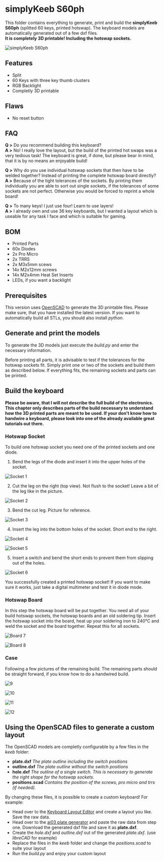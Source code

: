 # simplyKeeb S60ph

This folder contains everything to generate, print and build the **simplyKeeb S60ph** (splitted 60 keys, printed hotswap).
The keyboard models are automatically generated out of a few dxf files.  
**It is completely 3D printable! Including the hotswap sockets.**

![simplyKeeb S60ph](images/cover.jpg)

## Features

- Split 
- 60 Keys with three key thumb clusters
- RGB Backlight
- Completly 3D printable

## Flaws

- No reset button

## FAQ

**Q >** Do you recommend building this keyboard?  
**A >** No! I really love the layout, but the build of the printed hot swaps was a very tedious task! The keyboard is great, if done, but please bear in mind, that it is by no means an enjoyable build!

**Q >** Why do you use individual hotswap sockets that then have to be welded together? Instead of printing the complete hotswap board directly?  
**A >** Because of the tight tolerances of the sockets. By printing them individually you are able to sort out single sockets, if the tolerances of some sockets are not perfect. Otherwise you would be forced to reprint a whole board!

**Q >** To many keys! I just use four! Learn to use layers!  
**A >** I already own and use 36 key keyboards, but I wanted a layout which is useable for any task I face and which is suitable for gaming.

## BOM

- Printed Parts
- 60x Diodes
- 2x Pro Micro
- 2x TRRS
- 2x M3x5mm scews
- 14x M2x12mm screws
- 14x M2x4mm Heat Set Inserts
- LEDs, if you want a backlight

## Prerequisites

This version uses [OpenSCAD](https://openscad.org/) to generate the 3D printable files. Please make sure, that you have installed the latest version. If you want to automatically build all STLs, you should also install *python*.

## Generate and print the models

To generate the 3D models just execute the *build.py* and enter the necessary information.

Before printing all parts, it is advisable to test if the tolerances for the hotswap sockets fit. Simply print one or two of the sockets and build them as described below. If everything fits, the remaining sockets and parts can be printed.

## Build the keyboard

**Please be aware, that I will not describe the full build of the electronics. This chapter only describes parts of the build necessary to understand how the 3D printed parts are meant to be used. If your don't know how to handwire a keyboard, please look into one of the already available great tutorials out there.**

### Hotswap Socket

To build one hotswap socket you need one of the printed sockets and one diode.

1. Bend the legs of the diode and insert it into the upper holes of the socket. 

![Socket 1](images/1.jpg)

2. Cut the leg on the right (top view). Not flush to the socket! Leave a bit of the leg like in the picture.

![Socket 2](images/2.jpg)

3. Bend the cut leg. Picture for reference.

![Socket 3](images/3.jpg)

4. Insert the leg into the bottom holes of the socket. Short end to the right.

![Socket 4](images/4.jpg)

![Socket 5](images/5.jpg)

5. Insert a switch and bend the short ends to prevent them from slipping out of the holes.

![Socket 6](images/6.jpg)

You successfully created a printed hotswap socket! If you want to make sure it works, just take a digital multimeter and test it in diode mode.

### Hotswap Board

In this step the hotswap board will be put together. You need all of your build hotswap sockets, the hotswap boards and an old soldering tip. Insert the hotswap socket into the board, heat up your soldering iron to 240°C and weld the socket and the board together. Repeat this for all sockets.

![Board 7](images/7.jpg)

![Board 8](images/8.jpg)

### Case

Following a few pictures of the remaining build. The remaining parts should be straight forward, if you know how to do a handwired build.

![9](images/9.jpg)

![10](images/10.jpg)

![11](images/11.jpg)

![12](images/12.jpg)

## Using the OpenSCAD files to generate a custom layout

The OpenSCAD models are completly configurable by a few files in the *keeb* folder:

- **plate.dxf** *The plate outline including the switch positions*
- **outline.dxf** *The plate outline without the switch positions*
- **hole.dxf** *The outline of a single switch. This is necessary to generate the right shape for the hotswap sockets.*
- **positions.scad** *Contains the position of the screws, pro micro and trrs (if needed).*

By changing these files, it is possible to create a custom keyboard! For example:

- Head over to the [Keyboard Layout Editor](http://www.keyboard-layout-editor.com/) and create a layout you like. Save the raw data.
- Head over to the [ai03 plate generator](https://kbplate.ai03.com/) and paste the raw data from step one. Download the generated dxf file and save it as **plate.dxf**.  
- Create the *hole.dxf* and *outline.dxf* out of the generated *plate.dxf*. (use *libreCAD* for example)
- Replace the files in the *keeb* folder and change the *positions.scad* to suite your layout
- Run the *build.py* and enjoy your custom layout